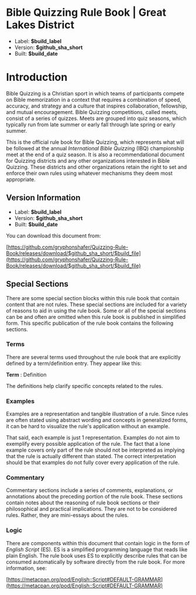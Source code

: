 # Bible Quizzing Rule Book | Great Lakes District

- Label: **$build_label**
- Version: **$github_sha_short**
- Built: **$build_date**

# Introduction

Bible Quizzing is a Christian sport in which teams of participants compete on Bible memorization in a context that requires a combination of speed, accuracy, and strategy and a culture that inspires collaboration, fellowship, and mutual encouragement. Bible Quizzing competitions, called meets, consist of a series of quizzes. Meets are grouped into quiz seasons, which typically run from late summer or early fall through late spring or early summer.

This is the official rule book for Bible Quizzing, which represents what will be followed at the annual *International Bible Quizzing* (IBQ) championship meet at the end of a quiz season. It is also a recommendational document for Quizzing districts and any other organizations interested in Bible Quizzing. These districts and other organizations retain the right to set and enforce their own rules using whatever mechanisms they deem most appropriate.

## Version Information

- Label: **$build_label**
- Version: **$github_sha_short**
- Built: **$build_date**

You can download this document from:

[https://github.com/gryphonshafer/Quizzing-Rule-Book/releases/download/$github_sha_short/$build_file](https://github.com/gryphonshafer/Quizzing-Rule-Book/releases/download/$github_sha_short/$build_file)

## Special Sections

There are some special section blocks within this rule book that contain content that are not rules. These special sections are included for a variety of reasons to aid in using the rule book. Some or all of the special sections can be and often are omitted when this rule book is published in simplified form. This specific publication of the rule book contains the following sections.

### Terms

There are several terms used throughout the rule book that are explicitly defined by a term/definition entry. They appear like this:

**Term**
: Definition

The definitions help clarify specific concepts related to the rules.

### Examples

Examples are a representation and tangible illustration of a rule. Since rules are often stated using abstract wording and concepts in generalized forms, it can be hard to visualize the rule's application without an example.

That said, each example is just 1 representation. Examples do not aim to exemplify every possible application of the rule. The fact that a lone example covers only part of the rule should not be interpreted as implying that the rule is actually different than stated. The correct interpretation should be that examples do not fully cover every application of the rule.

### Commentary

Commentary sections include a series of comments, explanations, or annotations about the preceding portion of the rule book. These sections contain notes about the reasoning of rule book sections or their philosophical and practical implications. They are not to be considered rules. Rather, they are mini-essays about the rules.

### Logic

There are components within this document that contain logic in the form of *English Script* (ES). ES is a simplified programming language that reads like plain English. The rule book uses ES to explicitly describe rules that can be consumed automatically by software directly from the rule book. For more information, see:

[https://metacpan.org/pod/English::Script#DEFAULT-GRAMMAR](https://metacpan.org/pod/English::Script#DEFAULT-GRAMMAR)
